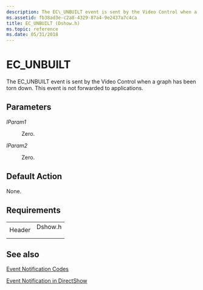 ```yaml
---
description: The EC\_UNBUILT event is sent by the Video Control when a graph has been torn down. This event is not forwarded to applications.
ms.assetid: fb38ad3e-c2a8-4329-87a4-9e2437a7c4ca
title: EC_UNBUILT (Dshow.h)
ms.topic: reference
ms.date: 05/31/2018
---
```


# EC\_UNBUILT

The EC\_UNBUILT event is sent by the Video Control when a graph has been torn down. This event is not forwarded to applications.

## Parameters

<dl> <dt>

<span id="lParam1"></span><span id="lparam1"></span><span id="LPARAM1"></span>*lParam1*
</dt> <dd>

Zero.

</dd> <dt>

<span id="lParam2"></span><span id="lparam2"></span><span id="LPARAM2"></span>*lParam2*
</dt> <dd>

Zero.

</dd> </dl>

## Default Action

None.

## Requirements



|                   |                                                                                    |
|-------------------|------------------------------------------------------------------------------------|
| Header<br/> | <dl> <dt>Dshow.h</dt> </dl> |



## See also

<dl> <dt>

[Event Notification Codes](event-notification-codes.md)
</dt> <dt>

[Event Notification in DirectShow](event-notification-in-directshow.md)
</dt> </dl>

 

 




